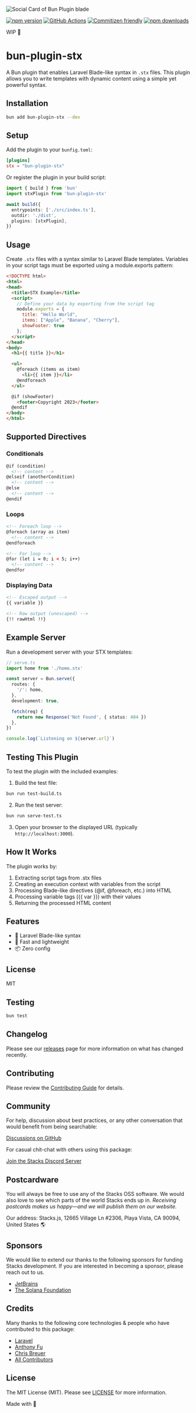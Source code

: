 ![Social Card of Bun Plugin blade](https://github.com/stacksjs/bun-plugin-stx/blob/main/.github/art/cover.jpg)

[![npm version][npm-version-src]][npm-version-href]
[![GitHub Actions][github-actions-src]][github-actions-href]
[![Commitizen friendly](https://img.shields.io/badge/commitizen-friendly-brightgreen.svg)](http://commitizen.github.io/cz-cli/)
[![npm downloads][npm-downloads-src]][npm-downloads-href]
<!-- [![Codecov][codecov-src]][codecov-href] -->

WIP 🚧

# bun-plugin-stx

A Bun plugin that enables Laravel Blade-like syntax in `.stx` files. This plugin allows you to write templates with dynamic content using a simple yet powerful syntax.

## Installation

```bash
bun add bun-plugin-stx --dev
```

## Setup

Add the plugin to your `bunfig.toml`:

```toml
[plugins]
stx = "bun-plugin-stx"
```

Or register the plugin in your build script:

```ts
import { build } from 'bun'
import stxPlugin from 'bun-plugin-stx'

await build({
  entrypoints: ['./src/index.ts'],
  outdir: './dist',
  plugins: [stxPlugin],
})
```

## Usage

Create `.stx` files with a syntax similar to Laravel Blade templates. Variables in your script tags must be exported using a module.exports pattern:

```html
<!DOCTYPE html>
<html>
<head>
  <title>STX Example</title>
  <script>
    // Define your data by exporting from the script tag
    module.exports = {
      title: "Hello World",
      items: ["Apple", "Banana", "Cherry"],
      showFooter: true
    };
  </script>
</head>
<body>
  <h1>{{ title }}</h1>

  <ul>
    @foreach (items as item)
      <li>{{ item }}</li>
    @endforeach
  </ul>

  @if (showFooter)
    <footer>Copyright 2023</footer>
  @endif
</body>
</html>
```

## Supported Directives

### Conditionals

```html
@if (condition)
  <!-- content -->
@elseif (anotherCondition)
  <!-- content -->
@else
  <!-- content -->
@endif
```

### Loops

```html
<!-- Foreach loop -->
@foreach (array as item)
  <!-- content -->
@endforeach

<!-- For loop -->
@for (let i = 0; i < 5; i++)
  <!-- content -->
@endfor
```

### Displaying Data

```html
<!-- Escaped output -->
{{ variable }}

<!-- Raw output (unescaped) -->
{!! rawHtml !!}
```

## Example Server

Run a development server with your STX templates:

```ts
// serve.ts
import home from './home.stx'

const server = Bun.serve({
  routes: {
    '/': home,
  },
  development: true,

  fetch(req) {
    return new Response('Not Found', { status: 404 })
  },
})

console.log(`Listening on ${server.url}`)
```

## Testing This Plugin

To test the plugin with the included examples:

1. Build the test file:

```bash
bun run test-build.ts
```

2. Run the test server:

```bash
bun run serve-test.ts
```

3. Open your browser to the displayed URL (typically `http://localhost:3000`).

## How It Works

The plugin works by:

1. Extracting script tags from .stx files
2. Creating an execution context with variables from the script
3. Processing Blade-like directives (@if, @foreach, etc.) into HTML
4. Processing variable tags ({{ var }}) with their values
5. Returning the processed HTML content

## Features

- 🦋 Laravel Blade-like syntax
- 🚀 Fast and lightweight
- 📦 Zero config

## License

MIT

## Testing

```bash
bun test
```

## Changelog

Please see our [releases](https://github.com/stacksjs/bun-plugin-stx/releases) page for more information on what has changed recently.

## Contributing

Please review the [Contributing Guide](https://github.com/stacksjs/contributing) for details.

## Community

For help, discussion about best practices, or any other conversation that would benefit from being searchable:

[Discussions on GitHub](https://github.com/stacksjs/stacks/discussions)

For casual chit-chat with others using this package:

[Join the Stacks Discord Server](https://discord.gg/stacksjs)

## Postcardware

You will always be free to use any of the Stacks OSS software. We would also love to see which parts of the world Stacks ends up in. _Receiving postcards makes us happy—and we will publish them on our website._

Our address: Stacks.js, 12665 Village Ln #2306, Playa Vista, CA 90094, United States 🌎

## Sponsors

We would like to extend our thanks to the following sponsors for funding Stacks development. If you are interested in becoming a sponsor, please reach out to us.

- [JetBrains](https://www.jetbrains.com/)
- [The Solana Foundation](https://solana.com/)

## Credits

Many thanks to the following core technologies & people who have contributed to this package:

- [Laravel](https://laravel.com)
- [Anthony Fu](https://github.com/antfu)
- [Chris Breuer](https://github.com/chrisbbreuer)
- [All Contributors](../../contributors)

## License

The MIT License (MIT). Please see [LICENSE](https://github.com/stacksjs/bun-plugin-stx/tree/main/LICENSE.md) for more information.

Made with 💙

<!-- Badges -->
[npm-version-src]: <https://img.shields.io/npm/v/bun-plugin-stx?style=flat-square>
[npm-version-href]: <https://npmjs.com/package/bun-plugin-stx>
[npm-downloads-src]: <https://img.shields.io/npm/dm/bun-plugin-stx?style=flat-square>
[npm-downloads-href]: <https://npmjs.com/package/bun-plugin-stx>
[github-actions-src]: <https://img.shields.io/github/actions/workflow/status/stacksjs/bun-plugin-stx/ci.yml?style=flat-square&branch=main>
[github-actions-href]: <https://github.com/stacksjs/bun-plugin-stx/actions?query=workflow%3Aci>

<!-- [codecov-src]: https://img.shields.io/codecov/c/gh/stacksjs/bun-plugin-stx/main?style=flat-square
[codecov-href]: https://codecov.io/gh/stacksjs/bun-plugin-stx -->
